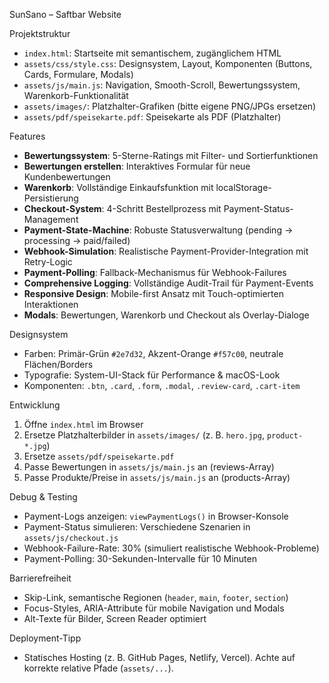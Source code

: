 SunSano – Saftbar Website

Projektstruktur
- `index.html`: Startseite mit semantischem, zugänglichem HTML
- `assets/css/style.css`: Designsystem, Layout, Komponenten (Buttons, Cards, Formulare, Modals)
- `assets/js/main.js`: Navigation, Smooth-Scroll, Bewertungssystem, Warenkorb-Funktionalität
- `assets/images/`: Platzhalter-Grafiken (bitte eigene PNG/JPGs ersetzen)
- `assets/pdf/speisekarte.pdf`: Speisekarte als PDF (Platzhalter)

Features
- **Bewertungssystem**: 5-Sterne-Ratings mit Filter- und Sortierfunktionen
- **Bewertungen erstellen**: Interaktives Formular für neue Kundenbewertungen
- **Warenkorb**: Vollständige Einkaufsfunktion mit localStorage-Persistierung
- **Checkout-System**: 4-Schritt Bestellprozess mit Payment-Status-Management
- **Payment-State-Machine**: Robuste Statusverwaltung (pending → processing → paid/failed)
- **Webhook-Simulation**: Realistische Payment-Provider-Integration mit Retry-Logic
- **Payment-Polling**: Fallback-Mechanismus für Webhook-Failures
- **Comprehensive Logging**: Vollständige Audit-Trail für Payment-Events
- **Responsive Design**: Mobile-first Ansatz mit Touch-optimierten Interaktionen
- **Modals**: Bewertungen, Warenkorb und Checkout als Overlay-Dialoge

Designsystem
- Farben: Primär-Grün `#2e7d32`, Akzent-Orange `#f57c00`, neutrale Flächen/Borders
- Typografie: System-UI-Stack für Performance & macOS-Look
- Komponenten: `.btn`, `.card`, `.form`, `.modal`, `.review-card`, `.cart-item`

Entwicklung
1. Öffne `index.html` im Browser
2. Ersetze Platzhalterbilder in `assets/images/` (z. B. `hero.jpg`, `product-*.jpg`)
3. Ersetze `assets/pdf/speisekarte.pdf`
4. Passe Bewertungen in `assets/js/main.js` an (reviews-Array)
5. Passe Produkte/Preise in `assets/js/main.js` an (products-Array)

Debug & Testing
- Payment-Logs anzeigen: `viewPaymentLogs()` in Browser-Konsole
- Payment-Status simulieren: Verschiedene Szenarien in `assets/js/checkout.js`
- Webhook-Failure-Rate: 30% (simuliert realistische Webhook-Probleme)
- Payment-Polling: 30-Sekunden-Intervalle für 10 Minuten

Barrierefreiheit
- Skip-Link, semantische Regionen (`header`, `main`, `footer`, `section`)
- Focus-Styles, ARIA-Attribute für mobile Navigation und Modals
- Alt-Texte für Bilder, Screen Reader optimiert

Deployment-Tipp
- Statisches Hosting (z. B. GitHub Pages, Netlify, Vercel). Achte auf korrekte relative Pfade (`assets/...`).


